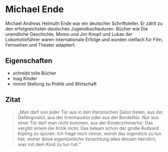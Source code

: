 # Michael Ende

Michael Andreas Helmuth Ende war ein deutscher Schriftsteller. Er zählt zu den erfolgreichsten deutschen Jugendbuchautoren. Bücher wie Die unendliche Geschichte, Momo und Jim Knopf und Lukas der Lokomotivführer waren internationale Erfolge und wurden vielfach für Film, Fernsehen und Theater adaptiert.

## Eigenschaften

* schreibt tolle Bücher
* mag Kinder
* nimmt Stellung zu Politik und Wirtschaft

## Zitat
> „Man darf von jeder Tür aus in den literarischen Salon treten, aus der Gefängnistür, aus der Irrenhaustür oder aus der Bordelltür. Nur aus einer Tür darf man nicht kommen, aus der Kinderzimmertür. Das vergibt einem die Kritik nicht. Das bekam schon der große Rudyard Kipling zu spüren. Ich frage mich immer, womit das eigentlich zu tun hat, woher diese eigentümliche Verachtung alles dessen herrührt, was mit dem Kind zu tun hat.“